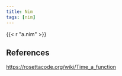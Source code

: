 ```yaml
---
title: Nim
tags: [nim]
---
```


{{< r "a.nim" >}}

## References

<https://rosettacode.org/wiki/Time_a_function>
